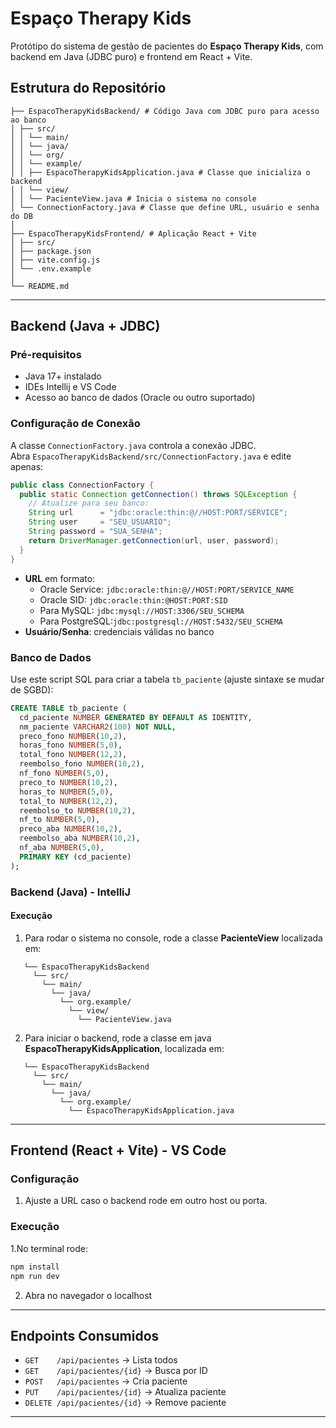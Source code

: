 # Espaço Therapy Kids

Protótipo do sistema de gestão de pacientes do **Espaço Therapy Kids**, com backend em Java (JDBC puro) e frontend em React + Vite.

## Estrutura do Repositório

```
├── EspacoTherapyKidsBackend/ # Código Java com JDBC puro para acesso ao banco
│ ├── src/
│ │ └── main/
│ │ └── java/
│ │ └── org/
│ │ └── example/
│ │ ├── EspacoTherapyKidsApplication.java # Classe que inicializa o backend
│ │ └── view/
│ │ └── PacienteView.java # Inicia o sistema no console
│ └── ConnectionFactory.java # Classe que define URL, usuário e senha do DB
│
├── EspacoTherapyKidsFrontend/ # Aplicação React + Vite
│ ├── src/
│ ├── package.json
│ ├── vite.config.js
│ └── .env.example
│
└── README.md    
```

---

## Backend (Java + JDBC)

### Pré-requisitos

- Java 17+ instalado
- IDEs Intellij e VS Code
- Acesso ao banco de dados (Oracle ou outro suportado)

### Configuração de Conexão

A classe `ConnectionFactory.java` controla a conexão JDBC.  
Abra `EspacoTherapyKidsBackend/src/ConnectionFactory.java` e edite apenas:

```java
public class ConnectionFactory {
  public static Connection getConnection() throws SQLException {
    // Atualize para seu banco:
    String url      = "jdbc:oracle:thin:@//HOST:PORT/SERVICE";
    String user     = "SEU_USUARIO";
    String password = "SUA_SENHA";
    return DriverManager.getConnection(url, user, password);
  }
}
```

- **URL** em formato:
  - Oracle Service: `jdbc:oracle:thin:@//HOST:PORT/SERVICE_NAME`
  - Oracle SID:     `jdbc:oracle:thin:@HOST:PORT:SID`
  - Para MySQL:     `jdbc:mysql://HOST:3306/SEU_SCHEMA`
  - Para PostgreSQL:`jdbc:postgresql://HOST:5432/SEU_SCHEMA`
- **Usuário/Senha**: credenciais válidas no banco

### Banco de Dados

Use este script SQL para criar a tabela `tb_paciente` (ajuste sintaxe se mudar de SGBD):

```sql
CREATE TABLE tb_paciente (
  cd_paciente NUMBER GENERATED BY DEFAULT AS IDENTITY,
  nm_paciente VARCHAR2(100) NOT NULL,
  preco_fono NUMBER(10,2),
  horas_fono NUMBER(5,0),
  total_fono NUMBER(12,2),
  reembolso_fono NUMBER(10,2),
  nf_fono NUMBER(5,0),
  preco_to NUMBER(10,2),
  horas_to NUMBER(5,0),
  total_to NUMBER(12,2),
  reembolso_to NUMBER(10,2),
  nf_to NUMBER(5,0),
  preco_aba NUMBER(10,2),
  reembolso_aba NUMBER(10,2),
  nf_aba NUMBER(5,0),
  PRIMARY KEY (cd_paciente)
);
```

### Backend (Java) - IntelliJ

#### Execução

1. Para rodar o sistema no console, rode a classe **PacienteView** localizada em:
```
   └── EspacoTherapyKidsBackend
     └── src/
       └── main/
         └── java/
           └── org.example/
             └── view/
               └── PacienteView.java
```


2. Para iniciar o backend, rode a classe em java **EspacoTherapyKidsApplication**, localizada em:
```
   └── EspacoTherapyKidsBackend
     └── src/
       └── main/
         └── java/
           └── org.example/
             └── EspacoTherapyKidsApplication.java
```

---

## Frontend (React + Vite) - VS Code

### Configuração

1. Ajuste a URL caso o backend rode em outro host ou porta.

### Execução

1.No terminal rode:

```bash
npm install
npm run dev
```
2. Abra no navegador o localhost

---

## Endpoints Consumidos

- `GET    /api/pacientes`        → Lista todos
- `GET    /api/pacientes/{id}`   → Busca por ID
- `POST   /api/pacientes`        → Cria paciente
- `PUT    /api/pacientes/{id}`   → Atualiza paciente
- `DELETE /api/pacientes/{id}`   → Remove paciente

---
